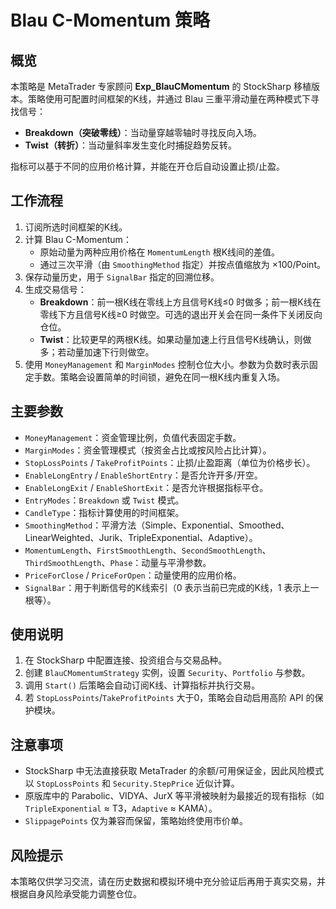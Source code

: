 # Blau C-Momentum 策略

## 概览
本策略是 MetaTrader 专家顾问 **Exp_BlauCMomentum** 的 StockSharp 移植版本。策略使用可配置时间框架的K线，并通过 Blau 三重平滑动量在两种模式下寻找信号：

- **Breakdown（突破零线）**：当动量穿越零轴时寻找反向入场。
- **Twist（转折）**：当动量斜率发生变化时捕捉趋势反转。

指标可以基于不同的应用价格计算，并能在开仓后自动设置止损/止盈。

## 工作流程
1. 订阅所选时间框架的K线。
2. 计算 Blau C-Momentum：
   - 原始动量为两种应用价格在 `MomentumLength` 根K线间的差值。
   - 通过三次平滑（由 `SmoothingMethod` 指定）并按点值缩放为 ×100/Point。
3. 保存动量历史，用于 `SignalBar` 指定的回溯位移。
4. 生成交易信号：
   - **Breakdown**：前一根K线在零线上方且信号K线≤0 时做多；前一根K线在零线下方且信号K线≥0 时做空。可选的退出开关会在同一条件下关闭反向仓位。
   - **Twist**：比较更早的两根K线。如果动量加速上行且信号K线确认，则做多；若动量加速下行则做空。
5. 使用 `MoneyManagement` 和 `MarginModes` 控制仓位大小。参数为负数时表示固定手数。策略会设置简单的时间锁，避免在同一根K线内重复入场。

## 主要参数
- `MoneyManagement`：资金管理比例，负值代表固定手数。
- `MarginModes`：资金管理模式（按资金占比或按风险占比计算）。
- `StopLossPoints` / `TakeProfitPoints`：止损/止盈距离（单位为价格步长）。
- `EnableLongEntry` / `EnableShortEntry`：是否允许开多/开空。
- `EnableLongExit` / `EnableShortExit`：是否允许根据指标平仓。
- `EntryModes`：`Breakdown` 或 `Twist` 模式。
- `CandleType`：指标计算使用的时间框架。
- `SmoothingMethod`：平滑方法（Simple、Exponential、Smoothed、LinearWeighted、Jurik、TripleExponential、Adaptive）。
- `MomentumLength`、`FirstSmoothLength`、`SecondSmoothLength`、`ThirdSmoothLength`、`Phase`：动量与平滑参数。
- `PriceForClose` / `PriceForOpen`：动量使用的应用价格。
- `SignalBar`：用于判断信号的K线索引（0 表示当前已完成的K线，1 表示上一根等）。

## 使用说明
1. 在 StockSharp 中配置连接、投资组合与交易品种。
2. 创建 `BlauCMomentumStrategy` 实例，设置 `Security`、`Portfolio` 与参数。
3. 调用 `Start()` 后策略会自动订阅K线、计算指标并执行交易。
4. 若 `StopLossPoints`/`TakeProfitPoints` 大于0，策略会自动启用高阶 API 的保护模块。

## 注意事项
- StockSharp 中无法直接获取 MetaTrader 的余额/可用保证金，因此风险模式以 `StopLossPoints` 和 `Security.StepPrice` 近似计算。
- 原版库中的 Parabolic、VIDYA、JurX 等平滑被映射为最接近的现有指标（如 `TripleExponential` ≈ T3，`Adaptive` ≈ KAMA）。
- `SlippagePoints` 仅为兼容而保留，策略始终使用市价单。

## 风险提示
本策略仅供学习交流，请在历史数据和模拟环境中充分验证后再用于真实交易，并根据自身风险承受能力调整仓位。
